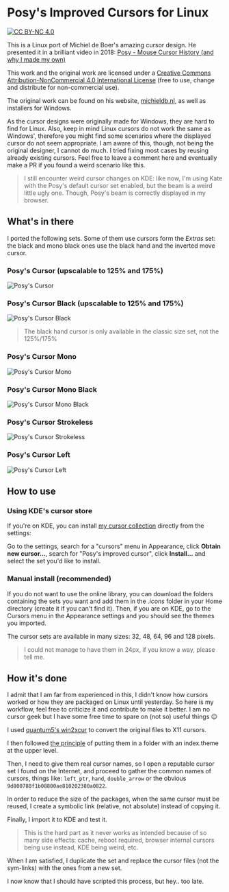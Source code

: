 # Posy's Improved Cursors for Linux

[![CC BY-NC 4.0][cc-by-nc-image]][cc-by-nc]

This is a Linux port of Michiel de Boer's amazing cursor design.
He presented it in a brilliant video in 2018: [Posy - Mouse Cursor History (and why I made my own)](https://www.youtube.com/watch?v=YThelfB2fvg)

This work and the original work are licensed under a [Creative Commons Attribution-NonCommercial 4.0 International License][cc-by-nc] (free to use, change and distribute for non-commercial use).

The original work can be found on his website, [michieldb.nl](http://www.michieldb.nl/other/cursors/), as well as installers for Windows.

As the cursor designs were originally made for Windows, they are hard to find for Linux.
Also, keep in mind Linux cursors do not work the same as Windows', therefore you might find some scenarios where the displayed cursor do not seem appropriate. I am aware of this, though, not being the original designer, I cannot do much.
I tried fixing most cases by reusing already existing cursors.
Feel free to leave a comment here and eventually make a PR if you found a weird scenario like this.

> I still encounter weird cursor changes on KDE:
> like now, I'm using Kate with the Posy's default cursor set enabled, but the beam is a weird little ugly one. Though, Posy's beam is correctly displayed in my browser.

[cc-by-nc]: https://creativecommons.org/licenses/by-nc/4.0/
[cc-by-nc-image]: https://licensebuttons.net/l/by-nc/4.0/88x31.png

## What's in there

I ported the following sets.
Some of them use cursors form the *Extras* set: the black and mono black ones use the black hand and the inverted move cursor.

### Posy's Cursor (upscalable to 125% and 175%)

![Posy's Cursor](readme_files/Posy'sCursor.png)

### Posy's Cursor Black (upscalable to 125% and 175%)

![Posy's Cursor Black](readme_files/Posy'sCursorBlack.png)

> The black hand cursor is only available in the classic size set, not the 125%/175%

### Posy's Cursor Mono

![Posy's Cursor Mono](readme_files/Posy'sCursorMono.png)

### Posy's Cursor Mono Black

![Posy's Cursor Mono Black](readme_files/Posy'sCursorMonoBlack.png)

### Posy's Cursor Strokeless

![Posy's Cursor Strokeless](readme_files/Posy'sCursorStrokeless.png)

### Posy's Cursor Left

![Posy's Cursor Left](readme_files/PosysCursorLeft.png)

## How to use

### Using KDE's cursor store

If you're on KDE, you can install [my cursor collection](https://www.pling.com/p/1795042/) directly from the settings:

Go to the settings, search for a "cursors" menu in Appearance, click **Obtain new cursor...**, search for "Posy's improved cursor", click **Install...** and select the set you'd like to install.

### Manual install (recommended)

If you do not want to use the online library, you can download the folders containing the sets you want and add them in the _.icons_ folder in your Home directory (create it if you can't find it).
Then, if you are on KDE, go to the Cursors menu in the Appearance settings and you should see the themes you imported.

The cursor sets are available in many sizes: 32, 48, 64, 96 and 128 pixels.

> I could not manage to have them in 24px, if you know a way, please tell me.

## How it's done

I admit that I am far from experienced in this, I didn't know how cursors worked or how they are packaged on Linux until yesterday.
So here is my workflow, feel free to criticize it and contribute to make it better.
I am no cursor geek but I have some free time to spare on (not so) useful things 😉

I used [quantum5's win2xcur](https://github.com/quantum5/win2xcur) to convert the original files to X11 cursors.

I then followed [the principle](https://userbase.kde.org/Create_your_own_mouse_cursor_theme) of putting them in a folder with an index.theme at the upper level.

Then, I need to give them real cursor names, so I open a reputable cursor set I found on the Internet, and proceed to gather the common names of cursors, things like: `left_ptr`, `hand`, `double_arrow` or the obvious `9d800788f1b08800ae810202380a0822`.

In order to reduce the size of the packages, when the same cursor must be reused, I create a symbolic link (relative, not absolute) instead of copying it.

Finally, I import it to KDE and test it.

> This is the hard part as it never works as intended because of so many side effects: cache, reboot required, browser internal cursors being use instead, KDE being weird, etc.

When I am satisfied, I duplicate the set and replace the cursor files (not the sym-links) with the ones from a new set.

I now know that I should have scripted this process, but hey.. too late.
